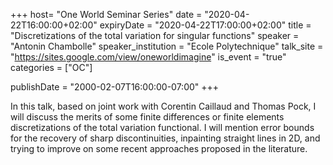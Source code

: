 +++
  host= "One World Seminar Series"
  date = "2020-04-22T16:00:00+02:00"
  expiryDate = "2020-04-22T17:00:00+02:00"
  title = "Discretizations of the total variation for singular functions"
  speaker = "Antonin Chambolle"
  speaker_institution = "Ecole Polytechnique"
  talk_site = "https://sites.google.com/view/oneworldimagine"
  is_event = "true"
  categories = ["OC"]

  publishDate = "2000-02-07T16:00:00-07:00"
+++

In this talk, based on joint work with Corentin Caillaud and Thomas Pock, I will discuss the merits of some finite differences or finite elements discretizations of the total variation functional. I will mention error bounds for the recovery of sharp discontinuities, inpainting straight lines in 2D, and trying to improve on some recent approaches proposed in the literature.